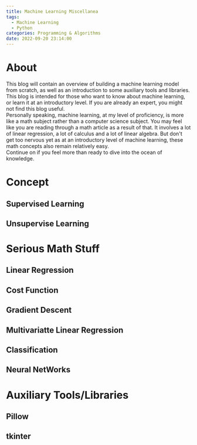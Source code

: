 ```yaml
---
title: Machine Learning Miscellanea
tags:
  - Machine Learning
  - Python
categories: Programming & Algorithms
date: 2022-09-20 23:14:00
---
```


# About
This blog will contain an overview of building a machine learning model from scratch, as well as an introduction to some auxiliary tools and libraries. This blog is intended for those who want to know about machine learning, or learn it at an introductory level. If you are already an expert, you might not find this blog useful.</br>
Personally speaking, machine learning, at my level of proficiency, is more like a math subject rather than a computer science subject. You may feel like you are reading through a math article as a result of that. It involves a lot of linear regression, a lot of calculus and a lot of linear algebra. But don't get too nervous yet as at an introductory level of machine learning, these math concepts also remain relatively easy. </br>
Continue on if you feel more than ready to dive into the ocean of knowledge.

# Concept

## Supervised Learning

## Unsupervise Learning

# Serious Math Stuff

## Linear Regression

## Cost Function

## Gradient Descent

## Multivariatte Linear Regression

## Classification

## Neural NetWorks

# Auxiliary Tools/Libraries

## Pillow

## tkinter






